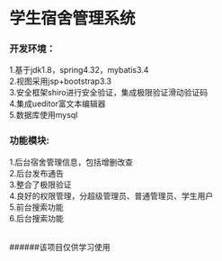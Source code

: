 # 学生宿舍管理系统<br>
### 开发环境：<br>
1.基于jdk1.8，spring4.32，mybatis3.4<br>
2.视图采用jsp+bootstrap3.3<br>
3.安全框架shiro进行安全验证，集成极限验证滑动验证码<br>
4.集成ueditor富文本编辑器<br>
5.数据库使用mysql<br>
### 功能模块:<br>
1.后台宿舍管理信息，包括增删改查<br>
2.后台发布通告<br>
3.整合了极限验证<br>
4.良好的权限管理，分超级管理员、普通管理员、学生用户<br>
5.前台搜索功能<br>
6.后台搜索功能<br><br>


######该项目仅供学习使用
